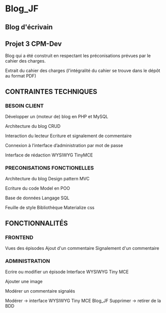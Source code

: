# Blog_JF

## Blog d'écrivain
## Projet 3 CPM-Dev

Blog qui a été construit en respectant les préconisations prévues par le cahier des charges.

Extrait du cahier des charges (l'intégralité du cahier se trouve dans le dépôt au format PDF)

## CONTRAINTES TECHNIQUES

### BESOIN CLIENT

Développer un (moteur de) blog 
en PHP et MySQL

Architecture du blog 
CRUD

Interaction du lecteur 
Ecriture et signalement de commentaire

Connexion à l’interface d’administration par mot de passe

Interface de rédaction
WYSIWYG TinyMCE

### PRECONISATIONS FONCTIONELLES 

Architecture  du blog
Design pattern MVC

Ecriture du code
Model en POO

Base de données
Langage SQL

Feuille de style
Bibliothèque Materialize css

## FONCTIONNALITÉS 

### FRONTEND

Vues des épisodes
Ajout d'un commentaire
Signalement d'un commentaire

### ADMINISTRATION

Ecrire ou modifier un épisode
Interface WYSIWYG Tiny MCE

Ajouter une image

Modérer un commentaire signalés

Modérer -> interface WYSIWYG Tiny MCE
Blog_JF
Supprimer -> retirer de la BDD


